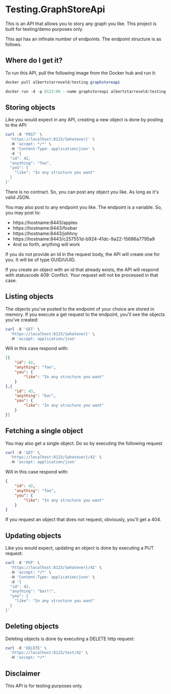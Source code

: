 # Testing.GraphStoreApi

This is an API that allows you to story any graph you like. This project is built for testing/demo purposes only.

This api has an infinate number of endpoints. The endpoint structure is as follows.

## Where do I get it?
To run this API, pull the following image from the Docker hub and run it:

```powershell
docker pull albertstarreveld/testing.graphstoreapi

docker run -d -p 8123:80 --name graphstoreapi albertstarreveld/testing.graphstoreapi
```

## Storing objects
Like you would expect in any API, creating a new object is done by posting to the API:

```powershell
curl -X 'POST' \
  'https://localhost:8123/{whatever}' \
  -H 'accept: */*' \
  -H 'Content-Type: application/json' \
  -d '{
  "id": 42,
  "anything": "foo",
  "you": {
    "like": "In any structure you want"
  }
}'

```

There is no contract. So, you can post any object you like. As long as it's valid JSON.

You may also post to any endpoint you like. The endpoint is a variable. So, you may post to:
* https://hostname:8443/apples
* https://hostname:8443/foobar
* https://hostname:8443/johhny
* https://hostname:8443/c257551d-b924-41dc-9a22-15686a7795a9
* And so forth, anything will work

If you do not provide an Id in the request body, the API will create one for you. It will be of type GUID/UUID.

If you create an object with an id that already exists, the API will respond with statuscode 409: Conflict. Your request will not be processed in that case.

## Listing objects

The objects you've posted to the endpoint of your choice are stored in memory. If you execute a get request to the endpoint, you'll see the objects you've created:

```powershell
curl -X 'GET' \
  'https://localhost:8123/{whatever}' \
  -H 'accept: application/json'
```

Will in this case respond with: 
```json
[{
    "id": 42,
    "anything": "foo",
    "you": {
        "like": "In any structure you want"
    }
},{
    "id": 43,
    "anything": "bar",
    "you": {
        "like": "In any structure you want"
    }
}]
```

## Fetching a single object

You may also get a single object. Do so by executing the following request

```powershell
curl -X 'GET' \
  'https://localhost:8123/{whatever}/42' \
  -H 'accept: application/json'
```

Will in this case respond with: 
```json
{
    "id": 42,
    "anything": "foo",
    "you": {
        "like": "In any structure you want"
    }
}
```

If you request an object that does not request, obviously, you'll get a 404.

## Updating objects
Like you would expect, updating an object is done by executing a PUT request:

```powershell
curl -X 'PUT' \
  'https://localhost:8123/{whatever}/42' \
  -H 'accept: */*' \
  -H 'Content-Type: application/json' \
  -d '{
  "id": 42,
  "anything": "bar!!",
  "you": {
    "like": "In any structure you want"
  }
}'
```

## Deleting objects

Deleting objects is done by executing a DELETE http request:


```powershell
curl -X 'DELETE' \
  'https://localhost:8123/test/42' \
  -H 'accept: */*'
```

## Disclaimer
This API is for testing purposes only.